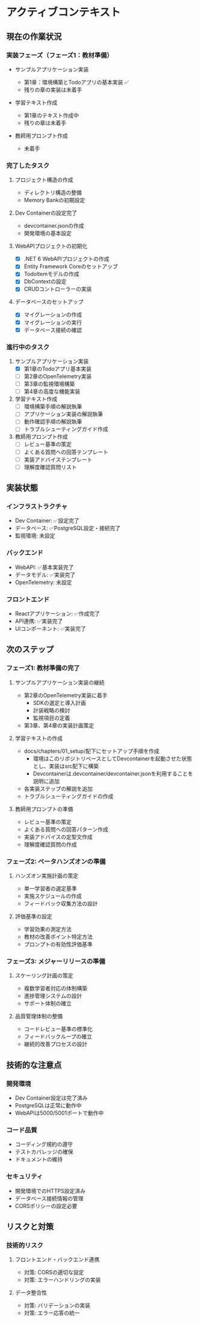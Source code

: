 # アクティブコンテキスト

## 現在の作業状況

### 実装フェーズ（フェーズ1：教材準備）

- サンプルアプリケーション実装
  - 第1章：環境構築とTodoアプリの基本実装 ✅
  - 残りの章の実装は未着手

- 学習テキスト作成
  - 第1章のテキスト作成中
  - 残りの章は未着手

- 教師用プロンプト作成
  - 未着手

### 完了したタスク

1. プロジェクト構造の作成
   - ディレクトリ構造の整備
   - Memory Bankの初期設定

2. Dev Containerの設定完了
   - devcontainer.jsonの作成
   - 開発環境の基本設定

3. WebAPIプロジェクトの初期化
   - [x] .NET 6 WebAPIプロジェクトの作成
   - [x] Entity Framework Coreのセットアップ
   - [x] TodoItemモデルの作成
   - [x] DbContextの設定
   - [x] CRUDコントローラーの実装

4. データベースのセットアップ
   - [x] マイグレーションの作成
   - [x] マイグレーションの実行
   - [x] データベース接続の確認

### 進行中のタスク

1. サンプルアプリケーション実装
   - [x] 第1章のTodoアプリ基本実装
   - [ ] 第2章のOpenTelemetry実装
   - [ ] 第3章の監視環境構築
   - [ ] 第4章の高度な機能実装

2. 学習テキスト作成
   - [ ] 環境構築手順の解説執筆
   - [ ] アプリケーション実装の解説執筆
   - [ ] 動作確認手順の解説執筆
   - [ ] トラブルシューティングガイド作成

3. 教師用プロンプト作成
   - [ ] レビュー基準の策定
   - [ ] よくある質問への回答テンプレート
   - [ ] 実装アドバイステンプレート
   - [ ] 理解度確認質問リスト

## 実装状態

### インフラストラクチャ

- Dev Container: ✅設定完了
- データベース: ✅PostgreSQL設定・接続完了
- 監視環境: 未設定

### バックエンド

- WebAPI: ✅基本実装完了
- データモデル: ✅実装完了
- OpenTelemetry: 未設定

### フロントエンド

- Reactアプリケーション: ✅作成完了
- API連携: ✅実装完了
- UIコンポーネント: ✅実装完了

## 次のステップ

### フェーズ1: 教材準備の完了
1. サンプルアプリケーション実装の継続
   - 第2章のOpenTelemetry実装に着手
     - SDKの選定と導入計画
     - 計装戦略の検討
     - 監視項目の定義
   - 第3章、第4章の実装計画策定

2. 学習テキストの作成
   - docs/chapters/01_setup/配下にセットアップ手順を作成
     - 環境はこのリポジトリベースとしてDevcontainerを起動させた状態とし、実装はsrc配下に構築
     - Devcontainerは.devcontainer/devcontainer.jsonを利用することを説明に追加
   - 各実装ステップの解説を追加
   - トラブルシューティングガイドの作成

3. 教師用プロンプトの準備
   - レビュー基準の策定
   - よくある質問への回答パターン作成
   - 実装アドバイスの定型文作成
   - 理解度確認質問の作成

### フェーズ2: ベータハンズオンの準備
1. ハンズオン実施計画の策定
   - 単一学習者の選定基準
   - 実施スケジュールの作成
   - フィードバック収集方法の設計

2. 評価基準の設定
   - 学習効果の測定方法
   - 教材の改善ポイント特定方法
   - プロンプトの有効性評価基準

### フェーズ3: メジャーリリースの準備
1. スケーリング計画の策定
   - 複数学習者対応の体制構築
   - 進捗管理システムの設計
   - サポート体制の確立

2. 品質管理体制の整備
   - コードレビュー基準の標準化
   - フィードバックループの確立
   - 継続的改善プロセスの設計

## 技術的な注意点

### 開発環境

- Dev Container設定は完了済み
- PostgreSQLは正常に動作中
- WebAPIは5000/5001ポートで動作中

### コード品質

- コーディング規約の遵守
- テストカバレッジの確保
- ドキュメントの維持

### セキュリティ

- 開発環境でのHTTPS設定済み
- データベース接続情報の管理
- CORSポリシーの設定必要

## リスクと対策

### 技術的リスク

1. フロントエンド・バックエンド連携
   - 対策: CORSの適切な設定
   - 対策: エラーハンドリングの実装

2. データ整合性
   - 対策: バリデーションの実装
   - 対策: エラー応答の統一

